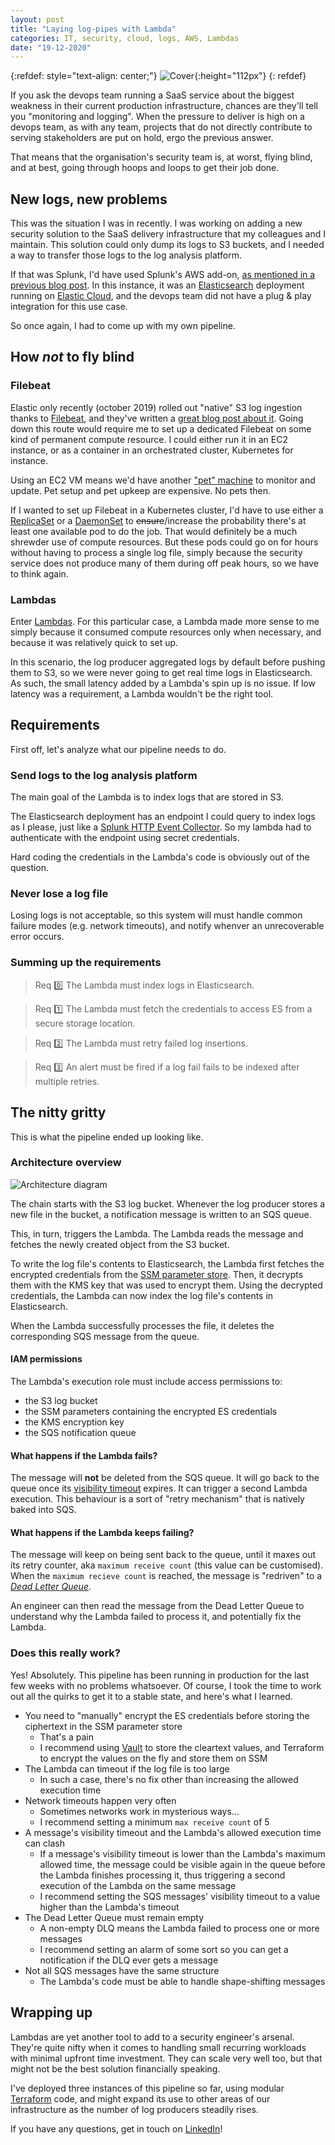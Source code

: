 ```yaml
---
layout: post
title: "Laying log-pipes with Lambda"
categories: IT, security, cloud, logs, AWS, Lambdas
date: "19-12-2020"
---
```


{:refdef: style="text-align: center;"}
![Cover](images/cover.png){:height="112px"}
{: refdef}

If you ask the devops team running a SaaS service about the biggest weakness in their current production infrastructure, chances are they'll tell you "monitoring and logging".
When the pressure to deliver is high on a devops team, as with any team, projects that do not directly contribute to serving stakeholders are put on hold, ergo the previous answer.

That means that the organisation's security team is, at worst, flying blind, and at best, going through hoops and loops to get their job done.

## New logs, new problems

This was the situation I was in recently. I was working on adding a new security solution to the SaaS delivery infrastructure that my colleagues and I maintain.
This solution could only dump its logs to S3 buckets, and I needed a way to transfer those logs to the log analysis platform.

If that was Splunk, I'd have used Splunk's AWS add-on, [as mentioned in a previous blog post](../../pages/2019-08-19-aws_logs).
In this instance, it was an [Elasticsearch](https://www.elastic.co/elasticsearch/) deployment running on [Elastic Cloud](https://www.elastic.co/cloud/), and the devops team did not have a plug & play integration for this use case.

So once again, I had to come up with my own pipeline.

## How *not* to fly blind

### Filebeat

Elastic only recently (october 2019) rolled out "native" S3 log ingestion thanks to [Filebeat](https://www.elastic.co/beats/filebeat), and they've written a [great blog post about it](https://www.elastic.co/blog/getting-aws-logs-from-s3-using-filebeat-and-the-elastic-stack).
Going down this route would require me to set up a dedicated Filebeat on some kind of permanent compute resource.
I could either run it in an EC2 instance, or as a container in an orchestrated cluster, Kubernetes for instance.

Using an EC2 VM means we'd have another ["pet" machine](https://www.hava.io/blog/cattle-vs-pets-devops-explained) to monitor and update.
Pet setup and pet upkeep are expensive. No pets then.

If I wanted to set up Filebeat in a Kubernetes cluster, I'd have to use either a [ReplicaSet](https://kubernetes.io/fr/docs/concepts/workloads/controllers/replicaset/) or a [DaemonSet](https://kubernetes.io/docs/concepts/workloads/controllers/daemonset/) to ~~ensure~~/increase the probability there's at least one available pod to do the job.
That would definitely be a much shrewder use of compute resources.
But these pods could go on for hours without having to process a single log file, simply because the security service does not produce many of them during off peak hours, so we have to think again.

### Lambdas

Enter [Lambdas](https://aws.amazon.com/lambda/). For this particular case, a Lambda made more sense to me simply because it consumed compute resources only when necessary, and because it was relatively quick to set up.

In this scenario, the log producer aggregated logs by default before pushing them to S3, so we were never going to get real time logs in Elasticsearch.
As such, the small latency added by a Lambda's spin up is no issue. If low latency was a requirement, a Lambda wouldn't be the right tool.

## Requirements

First off, let's analyze what our pipeline needs to do.

### Send logs to the log analysis platform

The main goal of the Lambda is to index logs that are stored in S3.

The Elasticsearch deployment has an endpoint I could query to index logs as I please, just like a [Splunk HTTP Event Collector](https://docs.splunk.com/Documentation/Splunk/8.1.0/Data/UsetheHTTPEventCollector).
So my lambda had to authenticate with the endpoint using secret credentials.

Hard coding the credentials in the Lambda's code is obviously out of the question.

### Never lose a log file

Losing logs is not acceptable, so this system will must handle common failure modes (e.g. network timeouts), and notify whenver an unrecoverable error occurs.

### Summing up the requirements

> Req :zero: The Lambda must index logs in Elasticsearch.

> Req :one: The Lambda must fetch the credentials to access ES from a secure storage location.

> Req :two: The Lambda must retry failed log insertions.

> Req :three: An alert must be fired if a log fail fails to be indexed after multiple retries.

## The nitty gritty

This is what the pipeline ended up looking like.

### Architecture overview

![Architecture diagram](images/log_lambda_archi.svg)

The chain starts with the S3 log bucket. Whenever the log producer stores a new file in the bucket, a notification message is written to an SQS queue.

This, in turn, triggers the Lambda. The Lambda reads the message and fetches the newly created object from the S3 bucket.

To write the log file's contents to Elasticsearch, the Lambda first fetches the encrypted credentials from the [SSM parameter store](https://docs.aws.amazon.com/fr_fr/systems-manager/latest/userguide/systems-manager-parameter-store.html).
Then, it decrypts them with the KMS key that was used to encrypt them. Using the decrypted credentials, the Lambda can now index the log file's contents in Elasticsearch.

When the Lambda successfully processes the file, it deletes the corresponding SQS message from the queue.

#### IAM permissions

The Lambda's execution role must include access permissions to:
 * the S3 log bucket
 * the SSM parameters containing the encrypted ES credentials
 * the KMS encryption key
 * the SQS notification queue

#### What happens if the Lambda fails?

The message will **not** be deleted from the SQS queue. It will go back to the queue once its [visibility timeout](https://docs.aws.amazon.com/AWSSimpleQueueService/latest/SQSDeveloperGuide/sqs-visibility-timeout.html) expires.
It can trigger a second Lambda execution. This behaviour is a sort of "retry mechanism" that is natively baked into SQS.

#### What happens if the Lambda keeps failing?

The message will keep on being sent back to the queue, until it maxes out its retry counter, aka `maximum receive count` (this value can be customised).
When the `maximum recieve count` is reached, the message is "redriven" to a [*Dead Letter Queue*](https://docs.aws.amazon.com/AWSSimpleQueueService/latest/SQSDeveloperGuide/sqs-dead-letter-queues.html).

An engineer can then read the message from the Dead Letter Queue to understand why the Lambda failed to process it, and potentially fix the Lambda.

### Does this really work?

Yes! Absolutely. This pipeline has been running in production for the last few weeks with no problems whatsoever.
Of course, I took the time to work out all the quirks to get it to a stable state, and here's what I learned.

* You need to "manually" encrypt the ES credentials before storing the ciphertext in the SSM parameter store
  - That's a pain
  - I recommend using [Vault](https://www.vaultproject.io/) to store the cleartext values, and Terraform to encrypt the values on the fly and store them on SSM
* The Lambda can timeout if the log file is too large
  - In such a case, there's no fix other than increasing the allowed execution time
* Network timeouts happen very often
  - Sometimes networks work in mysterious ways...
  - I recommend setting a minimum `max receive count` of 5
* A message's visibility timeout and the Lambda's allowed execution time can clash
  - If a message's visibility timeout is lower than the Lambda's maximum allowed time, the message could be visible again in the queue before the Lambda finishes processing it, thus triggering a second execution of the Lambda on the same message
  - I recommend setting the SQS messages' visibility timeout to a value higher than the Lambda's timeout
* The Dead Letter Queue must remain empty
  - A non-empty DLQ means the Lambda failed to process one or more messages
  - I recommend setting an alarm of some sort so you can get a notification if the DLQ ever gets a message
* Not all SQS messages have the same structure
  - The Lambda's code must be able to handle shape-shifting messages

## Wrapping up

Lambdas are yet another tool to add to a security engineer's arsenal.
They're quite nifty when it comes to handling small recurring workloads with minimal upfront time investment.
They can scale very well too, but that might not be the best solution financially speaking.

I've deployed three instances of this pipeline so far, using modular [Terraform](https://www.terraform.io/) code, and might expand its use to other areas of our infrastructure as the number of log producers steadily rises.

If you have any questions, get in touch on [LinkedIn](https://www.linkedin.com/in/daherk)!
